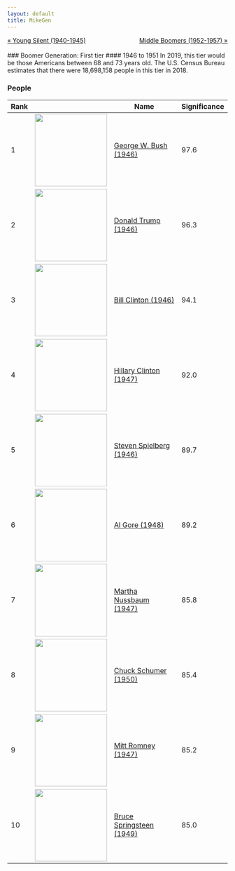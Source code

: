 ```yaml
---
layout: default
title: MikeGen
---
```

<div style="overflow: hidden"><a href="/mike-gen/generations/silent-young.html" class="previous" style="float: left !important">&laquo; Young Silent (1940-1945)</a><a href="/mike-gen/generations/boomer-middle.html" class="next" style="float: right !important">Middle Boomers (1952-1957) &raquo;</a></div>
<br>
### Boomer Generation: First tier
#### 1946 to 1951
In 2019, this tier would be those Americans between 68 and 73 years old. The U.S. Census Bureau estimates that there were 18,698,158 people in this tier in 2018. 

### People

Rank |     | Name                               | Significance 
---- | --- | ---------------------------------- | -------- 
1    | <img src="https://upload.wikimedia.org/wikipedia/commons/d/d4/George-W-Bush.jpeg" width="165" /> | [George W. Bush (1946)](https://en.wikipedia.org/wiki/George_W._Bush) | 97.6
2    | <img src="https://upload.wikimedia.org/wikipedia/commons/5/56/Donald_Trump_official_portrait.jpg" width="165" /> | [Donald Trump (1946)](https://en.wikipedia.org/wiki/Donald_Trump) | 96.3
3    | <img src="https://upload.wikimedia.org/wikipedia/commons/d/d3/Bill_Clinton.jpg" width="165" /> | [Bill Clinton (1946)](https://en.wikipedia.org/wiki/Bill_Clinton) | 94.1
4    | <img src="https://upload.wikimedia.org/wikipedia/commons/2/27/Hillary_Clinton_official_Secretary_of_State_portrait_crop.jpg" width="165" /> | [Hillary Clinton (1947)](https://en.wikipedia.org/wiki/Hillary_Clinton) | 92.0
5    | <img src="https://upload.wikimedia.org/wikipedia/commons/6/67/Steven_Spielberg_by_Gage_Skidmore.jpg" width="165" /> | [Steven Spielberg (1946)](https://en.wikipedia.org/wiki/Steven_Spielberg) | 89.7
6    | <img src="https://upload.wikimedia.org/wikipedia/commons/c/c5/Al_Gore%2C_Vice_President_of_the_United_States%2C_official_portrait_1994.jpg" width="165" /> | [Al Gore (1948)](https://en.wikipedia.org/wiki/Al_Gore) | 89.2
7    | <img src="https://upload.wikimedia.org/wikipedia/commons/f/f1/Martha_Nussbaum_wikipedia_10-10.jpg" width="165" /> | [Martha Nussbaum (1947)](https://en.wikipedia.org/wiki/Martha_Nussbaum) | 85.8
8    | <img src="https://upload.wikimedia.org/wikipedia/commons/8/89/Chuck_Schumer_official_photo.jpg" width="165" /> | [Chuck Schumer (1950)](https://en.wikipedia.org/wiki/Chuck_Schumer) | 85.4
9    | <img src="https://upload.wikimedia.org/wikipedia/commons/7/7f/Mitt_Romney_official_US_Senate_portrait.jpg" width="165" /> | [Mitt Romney (1947)](https://en.wikipedia.org/wiki/Mitt_Romney) | 85.2
10   | <img src="https://upload.wikimedia.org/wikipedia/commons/3/3b/Bruce_Springsteen_-_Roskilde_Festival_2012.jpg" width="165" /> | [Bruce Springsteen (1949)](https://en.wikipedia.org/wiki/Bruce_Springsteen) | 85.0
